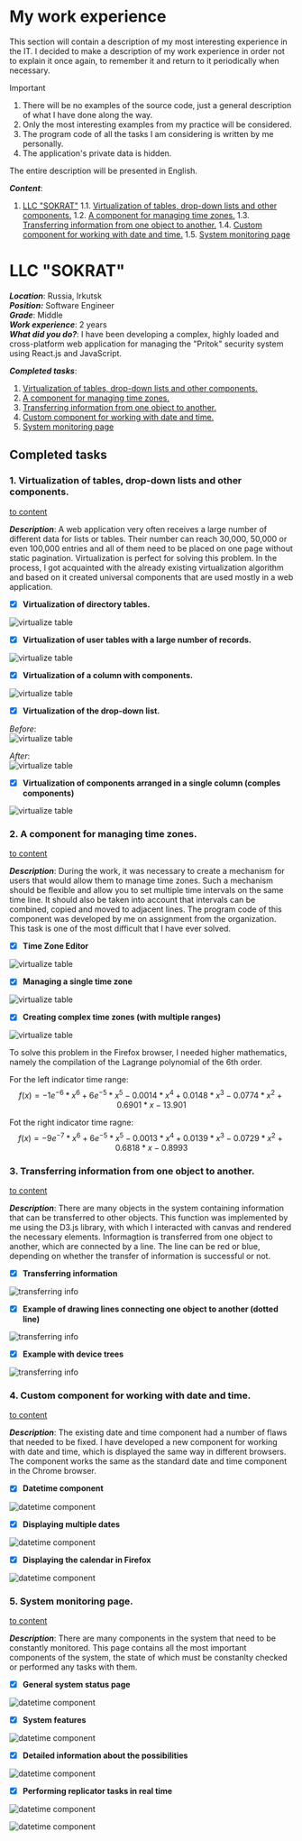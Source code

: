 # My work experience

This section will contain a description of my most interesting experience in the IT. I decided to make a description of my work experience in order not to explain it once again, to remember it and return to it periodically when necessary.


> [!IMPORTANT]
> 1. There will be no examples of the source code, just a general description of what I have done along the way.
> 2. Only the most interesting examples from my practice will be considered.
> 3. The program code of all the tasks I am considering is written by me personally.
> 4. The application's private data is hidden.

The entire description will be presented in English.

***Content***:
1. [LLC "SOKRAT"](https://github.com/DanSoW/my-work-experience?tab=readme-ov-file#llc-sokrat)
1.1. [Virtualization of tables, drop-down lists and other components.](https://github.com/DanSoW/my-work-experience?tab=readme-ov-file#1-virtualization-of-tables-drop-down-lists-and-other-components)
1.2. [A component for managing time zones.](https://github.com/DanSoW/my-work-experience?tab=readme-ov-file#2-a-component-for-managing-time-zones)
1.3. [Transferring information from one object to another.](https://github.com/DanSoW/my-work-experience/tree/main?tab=readme-ov-file#3-transferring-information-from-one-object-to-another)
1.4. [Custom component for working with date and time.](https://github.com/DanSoW/my-work-experience/tree/main?tab=readme-ov-file#4-custom-component-for-working-with-date-and-time)
1.5. [System monitoring page](https://github.com/DanSoW/my-work-experience/tree/main?tab=readme-ov-file#5-system-monitoring-page)

# LLC "SOKRAT"

***Location***: Russia, Irkutsk\
***Position:*** Software Engineer\
***Grade***: Middle\
***Work experience***: 2 years\
***What did you do?***: I have been developing a complex, highly loaded and cross-platform web application for managing the "Pritok" security system using React.js and JavaScript.

***Completed tasks***:
1. [Virtualization of tables, drop-down lists and other components.](https://github.com/DanSoW/my-work-experience?tab=readme-ov-file#1-virtualization-of-tables-drop-down-lists-and-other-components)
2. [A component for managing time zones.](https://github.com/DanSoW/my-work-experience?tab=readme-ov-file#2-a-component-for-managing-time-zones)
3. [Transferring information from one object to another.](https://github.com/DanSoW/my-work-experience/tree/main?tab=readme-ov-file#3-transferring-information-from-one-object-to-another)
4. [Custom component for working with date and time.](https://github.com/DanSoW/my-work-experience/tree/main?tab=readme-ov-file#4-custom-component-for-working-with-date-and-time)
5. [System monitoring page](https://github.com/DanSoW/my-work-experience/tree/main?tab=readme-ov-file#5-system-monitoring-page)

## Completed tasks
### 1. Virtualization of tables, drop-down lists and other components. 
[to content](https://github.com/DanSoW/my-work-experience?tab=readme-ov-file#llc-sokrat)

***Description***: A web application very often receives a large number of different data for lists or tables. Their number can reach 30,000, 50,000 or even 100,000 entries and all of them need to be placed on one page without static pagination. Virtualization is perfect for solving this problem. In the process, I got acquainted with the already existing virtualization algorithm and based on it created universal components that are used mostly in a web application.
- [x] **Virtualization of directory tables.**

![virtualize table](https://github.com/DanSoW/my-work-experience/blob/main//images/sokrat/virtual_table_1.png?raw=true)

- [x] **Virtualization of user tables with a large number of records.**

![virtualize table](https://github.com/DanSoW/my-work-experience/blob/main//images/sokrat/virtual_table_2.png?raw=true)

- [x] **Virtualization of a column with components.**

![virtualize table](https://github.com/DanSoW/my-work-experience/blob/main//images/sokrat/virtual_table_4.png?raw=true)

- [x] **Virtualization of the drop-down list.**

*Before*:\
![virtualize table](https://github.com/DanSoW/my-work-experience/blob/main//images/sokrat/virtual_drop_down_1.png?raw=true)

*After*:\
![virtualize table](https://github.com/DanSoW/my-work-experience/blob/main//images/sokrat/virtual_drop_down_2.png?raw=true)

- [x] **Virtualization of components arranged in a single column (comples components)**

![virtualize table](https://github.com/DanSoW/my-work-experience/blob/main//images/sokrat/virtual_column_components.png?raw=true)

### 2. A component for managing time zones. 
[to content](https://github.com/DanSoW/my-work-experience?tab=readme-ov-file#llc-sokrat)

***Description***: During the work, it was necessary to create a mechanism for users that would allow them to manage time zones. Such a mechanism should be flexible and allow you to set multiple time intervals on the same time line. It should also be taken into account that intervals can be combined, copied and moved to adjacent lines. The program code of this component was developed by me on assignment from the organization. This task is one of the most difficult that I have ever solved.

- [x] **Time Zone Editor**

![virtualize table](https://github.com/DanSoW/my-work-experience/blob/main//images/sokrat/time_interval_1.png?raw=true)

- [x] **Managing a single time zone**

![virtualize table](https://github.com/DanSoW/my-work-experience/blob/main//images/sokrat/time_interval_2.png?raw=true)

- [x] **Creating complex time zones (with multiple ranges)**

![virtualize table](https://github.com/DanSoW/my-work-experience/blob/main//images/sokrat/time_interval_3.png?raw=true)

To solve this problem in the Firefox browser, I needed higher mathematics, namely the compilation of the Lagrange polynomial of the 6th order.

For the left indicator time range:
$$f(x) = {-1e}^{-6} * {x}^{6} + {6e}^{-5} * {x}^{5} - 0.0014 * {x}^{4} + 0.0148 * {x}^{3} - 0.0774 * {x}^{2} + 0.6901 * x - 13.901$$

Fot the right indicator time ragne:
$$f(x) = {-9e}^{-7} * {x}^{6} + {6e}^{-5} * {x}^{5} - 0.0013 * {x}^{4} + 0.0139 * {x}^{3} - 0.0729 * {x}^{2} + 0.6818 * x - 0.8993$$

### 3. Transferring information from one object to another.
[to content](https://github.com/DanSoW/my-work-experience?tab=readme-ov-file#llc-sokrat)

***Description***: There are many objects in the system containing information that can be transferred to other objects. This function was implemented by me using the D3.js library, with which I interacted with canvas and rendered the necessary elements. Informagtion is transferred from one object to another, which are connected by a line. The line can be red or blue, depending on whether the transfer of information is successful or not.

- [x] **Transferring information**

![transferring info](https://github.com/DanSoW/my-work-experience/blob/main//images/sokrat/transfer_info_by_object_1.png?raw=true)

- [x] **Example of drawing lines connecting one object to another (dotted line)**

![transferring info](https://github.com/DanSoW/my-work-experience/blob/main//images/sokrat/transfer_info_by_object_2.png?raw=true)

- [x] **Example with device trees**

![transferring info](https://github.com/DanSoW/my-work-experience/blob/main//images/sokrat/transfer_info_by_object_3.png?raw=true)

### 4. Custom component for working with date and time.
[to content](https://github.com/DanSoW/my-work-experience?tab=readme-ov-file#llc-sokrat)

***Description***: The existing date and time component had a number of flaws that needed to be fixed. I have developed a new component for working with date and time, which is displayed the same way in different browsers. The component works the same as the standard date and time component in the Chrome browser.

- [x] **Datetime component**

![datetime component](https://github.com/DanSoW/my-work-experience/blob/main//images/sokrat/custom_datetime_component_1.png?raw=true)

- [x] **Displaying multiple dates**

![datetime component](https://github.com/DanSoW/my-work-experience/blob/main//images/sokrat/custom_datetime_component_2.png?raw=true)

- [x] **Displaying the calendar in Firefox**

![datetime component](https://github.com/DanSoW/my-work-experience/blob/main//images/sokrat/custom_datetime_component_3.png?raw=true)

### 5. System monitoring page.
[to content](https://github.com/DanSoW/my-work-experience?tab=readme-ov-file#llc-sokrat)

***Description***: There are many components in the system that need to be constantly monitored. This page contains all the most important components of the system, the state of which must be constanlty checked or performed any tasks with them.

- [x] **General system status page**

![datetime component](https://github.com/DanSoW/my-work-experience/blob/main//images/sokrat/status_system_1.png?raw=true)

- [x] **System features**

![datetime component](https://github.com/DanSoW/my-work-experience/blob/main//images/sokrat/status_system_2.png?raw=true)

- [x] **Detailed information about the possibilities**

![datetime component](https://github.com/DanSoW/my-work-experience/blob/main//images/sokrat/status_system_3.png?raw=true)

- [x] **Performing replicator tasks in real time**

![datetime component](https://github.com/DanSoW/my-work-experience/blob/main//images/sokrat/status_system_4.png?raw=true)

![datetime component](https://github.com/DanSoW/my-work-experience/blob/main//images/sokrat/status_system_5.png?raw=true)